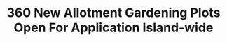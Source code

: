 ---
layout: post
title: "360 New Allotment Gardening Plots Open For Application Island-wide"
file_url: https://www.nparks.gov.sg/news/2021/9/360-new-allotment-gardening-plots-open-for-application-island-wide
---